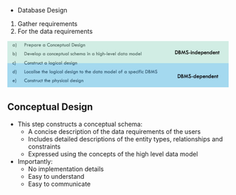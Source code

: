 - Database Design
1. Gather requirements
2. For the data requirements

![](Images/Pasted%20image%2020230828161246.png)

## Conceptual Design
- This step constructs a conceptual schema:
	- A concise description of the data requirements of the users
	- Includes detailed descriptions of the entity types, relationships and constraints
	- Expressed using the concepts of the high level data model
- Importantly:
	- No implementation details
	- Easy to understand
	- Easy to communicate